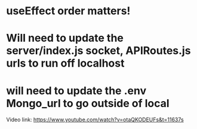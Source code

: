 # useEffect order matters!

# Will need to update the server/index.js socket, APIRoutes.js urls to run off localhost

# will need to update the .env Mongo_url to go outside of local

Video link: https://www.youtube.com/watch?v=otaQKODEUFs&t=11637s
